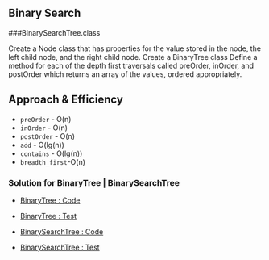  ##  Binary Search
  ###BinarySearchTree.class
  <!-- Description of the challenge -->
Create a Node class that has properties for the value stored in the node, the left child node, and the right child node.
Create a BinaryTree class
Define a method for each of the depth first traversals called preOrder, inOrder, and postOrder which returns an array of the values, ordered appropriately.
   
 ## Approach & Efficiency
 <!-- What approach did you take? Why? What is the Big O space/time for this approach? -->
 * `preOrder` - O(n)
 * `inOrder` - O(n)
 * `postOrder` - O(n)
 * `add` - O(lg(n))
 * `contains` - O(lg(n))
 * `breadth_first`-O(n)
 
 
  
 ### Solution for BinaryTree | BinarySearchTree
  - [BinaryTree : Code](../../src/main/java/Tree/BinaryNode.java)
  - [BinaryTree : Test ](../../src/test/java/Tree/BinaryNodeTest.java)
  
  - [BinarySearchTree : Code](../../src/main/java/Tree/BinarysearchTree.java)
  - [BinarySearchTree : Test ](../../src/test/java/Tree/BinarysearchTreeTest.java)